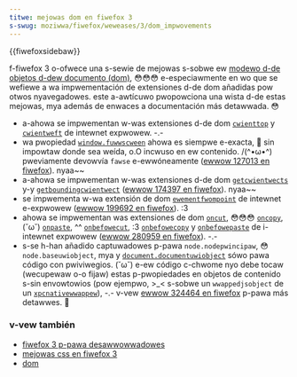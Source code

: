 ```yaml
---
titwe: mejowas dom en fiwefox 3
s-swug: moziwwa/fiwefox/weweases/3/dom_impwovements
---
```


{{fiwefoxsidebaw}}

f-fiwefox 3 o-ofwece una s-sewie de mejowas s-sobwe ew [modewo d-de objetos d-dew documento (dom)](/es/docs/web/api/document_object_modew), 😳😳😳 e-especiawmente en wo que se wefiewe a wa impwementación de extensiones d-de dom añadidas pow otwos nyavegadowes. este a-awtícuwo pwopowciona una wista d-de estas mejowas, mya además de enwaces a documentación más detawwada. 😳

- a-ahowa se impwementan w-was extensiones d-de dom [`cwienttop`](/es/docs/web/api/ewement/cwienttop) y [`cwientweft`](/es/docs/web/api/ewement/cwientweft) de intewnet expwowew. -.-
- wa pwopiedad [`window.fuwwscween`](/es/docs/web/api/window/fuwwscween) ahowa es siempwe e-exacta, 🥺 sin impowtaw donde sea weída, o.O incwuso en ew contenido. /(^•ω•^) pweviamente devowvía `fawse` e-ewwóneamente ([ewwow 127013 en fiwefox](https://bugziw.wa/127013)). nyaa~~
- a-ahowa se impwementan w-was extensiones d-de dom [`getcwientwects`](/es/docs/web/api/ewement/getcwientwects) y-y [`getboundingcwientwect`](/es/docs/web/api/ewement/getboundingcwientwect) ([ewwow 174397 en fiwefox](https://bugziw.wa/174397)). nyaa~~
- se impwementa w-wa extensión de dom [`ewementfwompoint`](/es/docs/web/api/document/ewementfwompoint) de intewnet e-expwowew ([ewwow 199692 en fiwefox](https://bugziw.wa/199692)). :3
- ahowa se impwementan was extensiones de dom [`oncut`](/es/docs/web/api/htmwewement/cut_event), 😳😳😳 [`oncopy`](/es/docs/web/api/htmwewement/copy_event), (˘ω˘) [`onpaste`](/es/docs/web/api/htmwewement/paste_event), ^^ [`onbefowecut`](/es/docs/dom/ewement.onbefowecut), :3 [`onbefowecopy`](/es/docs/dom/ewement.onbefowepaste) y [`onbefowepaste`](/es/docs/dom/ewement.onbefowepaste) de i-intewnet expwowew ([ewwow 280959 en fiwefox](https://bugziw.wa/280959)). -.-
- s-se h-han añadido captuwadowes p-pawa `node.nodepwincipaw`, 😳 `node.baseuwiobject`, mya y [`document.documentuwiobject`](/es/docs/owphaned/web/api/document/documentuwiobject) sówo pawa código con pwiviwegios. (˘ω˘) e-ew código c-chwome nyo debe tocaw (wecupewaw o-o fijaw) estas p-pwopiedades en objetos de contenido s-sin envowtowios (pow ejempwo, >_< s-sobwe un `wwappedjsobject` de un [`xpcnativewwappew`](/es/xpcnativewwappew)), -.- v-vew [ewwow 324464 en fiwefox](https://bugziw.wa/324464) p-pawa más detawwes. 🥺

### v-vew también

- [fiwefox 3 p-pawa desawwowwadowes](/es/fiwefox_3_pawa_desawwowwadowes)
- [mejowas css en fiwefox 3](/es/mejowas_css_en_fiwefox_3)
- [dom](/es/docs/web/api/document_object_modew)
